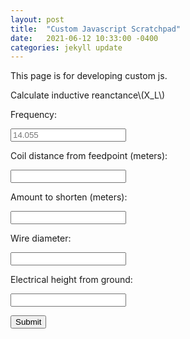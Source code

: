 ```yaml
---
layout: post
title:  "Custom Javascript Scratchpad"
date:   2021-06-12 10:33:00 -0400
categories: jekyll update
---
```


This page is for developing custom js.

<script src="https://polyfill.io/v3/polyfill.min.js?features=es6"></script>
<script id="MathJax-script" async src="/assets/js/node_modules/mathjax/es5/tex-mml-chtml.js"></script>
<script id="scratchpad" async src="/assets/js/custom/scratchpad.js"></script>

Calculate inductive reanctance\\(X_L\\)

Frequency:

<input type="text" id="frequency" name="frequency" placeholder="14.055"/>

Coil distance from feedpoint (meters):

<input type="text" id="coilFeedpointDistance" name="coilFeedpointDistance" placeholder=""/>

Amount to shorten (meters):

<input type="text" id="shortenFeet" name="shortenFeet"/>

Wire diameter:

<input type="text" id="wireDiameter" name="wireDiameter"/>

Electrical height from ground:

<input type="text" id="electricalHeight" name="electricalHeight"/>

<button id="submit" onclick="update();">Submit</button>